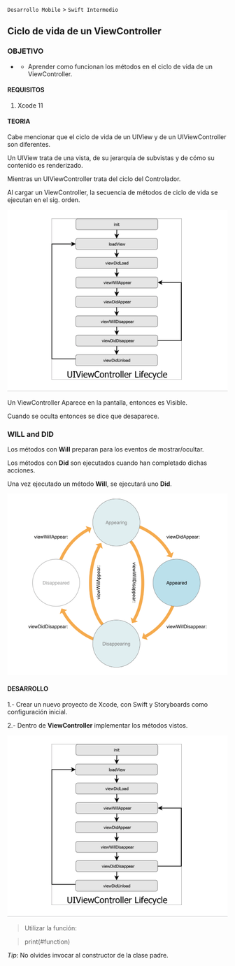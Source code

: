 
`Desarrollo Mobile` > `Swift Intermedio` 

## Ciclo de vida de un ViewController

### OBJETIVO

- - Aprender como funcionan los métodos en el ciclo de vida de un ViewController.

#### REQUISITOS

1. Xcode 11

#### TEORIA

Cabe mencionar que el ciclo de vida de un UIView y de un UIViewController son diferentes.

Un UIView trata de una vista, de su jerarquía de subvistas y de cómo su contenido es renderizado.

Mientras un UIViewController trata del ciclo del Controlador.

Al cargar un ViewController, la secuencia de métodos de ciclo de vida se ejecutan en el sig. orden.

![](0.png)

Un ViewController Aparece en la pantalla, entonces es Visible. 

Cuando se oculta entonces se dice que desaparece. 

### WILL and DID

Los métodos con **Will** preparan para los eventos de mostrar/ocultar.

Los métodos con **Did** son ejecutados cuando han completado dichas acciones.

Una vez ejecutado un método **Will**, se ejecutará uno **Did**.

![](1.png)


#### DESARROLLO

1.- Crear un nuevo proyecto de Xcode, con Swift y Storyboards como configuración inicial.

2.- Dentro de **ViewController** implementar los métodos vistos.

![](0.png)

> Utilizar la función:

> print(#function)


*Tip*: No olvides invocar al constructor de la clase padre.

